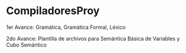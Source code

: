 # CompiladoresProy

1er Avance: Gramática, Gramática Formal, Léxico

2do Avance: Plantilla de archivos para Semántica Básica de Variables y Cubo Semántico
